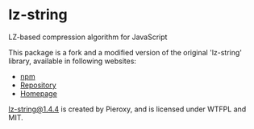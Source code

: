 lz-string
=========
LZ-based compression algorithm for JavaScript

This package is a fork and a modified version of the original 'lz-string' library, available in following websites:
- [npm](https://www.npmjs.com/package/lz-string)
- [Repository](https://github.com/pieroxy/lz-string)
- [Homepage](http://pieroxy.net/blog/pages/lz-string/index.html)

lz-string@1.4.4 is created by Pieroxy, and is licensed under WTFPL and MIT.